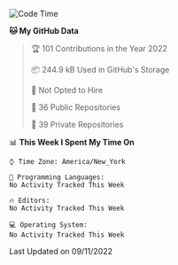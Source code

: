 <!--START_SECTION:waka-->
![Code Time](http://img.shields.io/badge/Code%20Time-106%20hrs%2045%20mins-blue)

**🐱 My GitHub Data** 

> 🏆 101 Contributions in the Year 2022
 > 
> 📦 244.9 kB Used in GitHub's Storage 
 > 
> 🚫 Not Opted to Hire
 > 
> 📜 36 Public Repositories 
 > 
> 🔑 39 Private Repositories  
 > 
📊 **This Week I Spent My Time On** 

```text
⌚︎ Time Zone: America/New_York

💬 Programming Languages: 
No Activity Tracked This Week

🔥 Editors: 
No Activity Tracked This Week

💻 Operating System: 
No Activity Tracked This Week

```


 Last Updated on 09/11/2022
<!--END_SECTION:waka-->